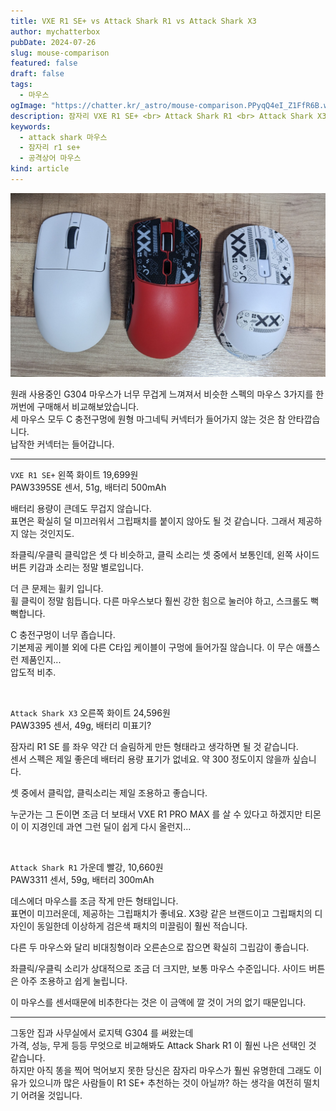 ```yaml
---
title: VXE R1 SE+ vs Attack Shark R1 vs Attack Shark X3
author: mychatterbox
pubDate: 2024-07-26
slug: mouse-comparison
featured: false
draft: false
tags:
  - 마우스
ogImage: "https://chatter.kr/_astro/mouse-comparison.PPyqQ4eI_Z1FfR6B.webp"
description: 잠자리 VXE R1 SE+ <br> Attack Shark R1 <br> Attack Shark X3 <br> 가성비 마우스 3개를 동시에 구매, 사용해봤습니다.
keywords:
  - attack shark 마우스
  - 잠자리 r1 se+
  - 공격상어 마우스
kind: article
---
```


![마우스](../../assets/blog-images/2024/mouse-comparison.jpg)

원래 사용중인 G304 마우스가 너무 무겁게 느껴져서 비슷한 스펙의 마우스 3가지를 한꺼번에 구매해서 비교해보았습니다.  
세 마우스 모두 C 충전구멍에 원형 마그네틱 커넥터가 들어가지 않는 것은 참 안타깝습니다.  
납작한 커넥터는 들어갑니다.  

<hr>

`VXE R1 SE+` 왼쪽 화이트 19,699원  
PAW3395SE 센서, 51g, 배터리 500mAh  

배터리 용량이 큰데도 무겁지 않습니다.  
표면은 확실히 덜 미끄러워서 그립패치를 붙이지 않아도 될 것 같습니다. 그래서 제공하지 않는 것인지도.  

좌클릭/우클릭 클릭압은 셋 다 비슷하고, 클릭 소리는 셋 중에서 보통인데, 왼쪽 사이드 버튼 키감과 소리는 정말 별로입니다.  

더 큰 문제는 휠키 입니다.  
휠 클릭이 정말 힘듭니다. 다른 마우스보다 훨씬 강한 힘으로 눌러야 하고, 스크롤도 뻑뻑합니다.  

C 충전구멍이 너무 좁습니다.  
기본제공 케이블 외에 다른 C타입 케이블이 구멍에 들어가질 않습니다.  이 무슨 애플스런 제품인지...  
압도적 비추.

<br> 



`Attack Shark X3` 오른쪽 화이트 24,596원  
PAW3395 센서, 49g, 배터리 미표기?  

잠자리 R1 SE 를 좌우 약간 더 슬림하게 만든 형태라고 생각하면 될 것 같습니다.  
센서 스펙은 제일 좋은데 배터리 용량 표기가 없네요.  약 300 정도이지 않을까 싶습니다.  

셋 중에서 클릭압, 클릭소리는 제일 조용하고 좋습니다.  

누군가는 그 돈이면 조금 더 보태서 VXE R1 PRO MAX 를 살 수 있다고 하겠지만 티몬이 이 지경인데 과연 그런 딜이 쉽게 다시 올런지...

<br> 

`Attack Shark R1` 가운데 빨강, 10,660원  
PAW3311 센서, 59g, 배터리 300mAh  

데스에더 마우스를 조금 작게 만든 형태입니다.  
표면이 미끄러운데, 제공하는 그립패치가 좋네요. X3랑 같은 브랜드이고 그립패치의 디자인이 동일한데 이상하게 검은색 패치의 미끌림이 훨씬 적습니다.  

다른 두 마우스와 달리 비대칭형이라 오른손으로 잡으면 확실히 그립감이 좋습니다.  

좌클릭/우클릭 소리가 상대적으로 조금 더 크지만, 보통 마우스 수준입니다. 사이드 버튼은 아주 조용하고 쉽게 눌립니다.  

이 마우스를 센서때문에 비추한다는 것은 이 금액에 깔 것이 거의 없기 때문입니다.  

<hr>

그동안 집과 사무실에서 로지텍 G304 를 써왔는데  
가격, 성능, 무게 등등 무엇으로 비교해봐도 Attack Shark R1 이 훨씬 나은 선택인 것 같습니다.  
하지만 아직 똥을 찍어 먹어보지 못한 당신은 잠자리 마우스가 훨씬 유명한데 그래도 이유가 있으니까 많은 사람들이 R1 SE+ 추천하는 것이 아닐까? 하는 생각을 여전히 떨치기 어려울 것입니다.  
